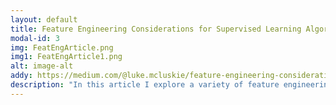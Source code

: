 ```yaml
---
layout: default
title: Feature Engineering Considerations for Supervised Learning Algorithms
modal-id: 3
img: FeatEngArticle.png
img1: FeatEngArticle1.png
alt: image-alt
addy: https://medium.com/@luke.mcluskie/feature-engineering-considerations-based-on-model-choice-part-1-980f43ae6ae
description: "In this article I explore a variety of feature engineering techniques that can be used before fitting a model using a supervised learning algorithm. Attention is paid to algorithm-specific considerations that should be kept in mind when using some popular approaches: nearest neighbours, linear models and tree-based models."
---
```

